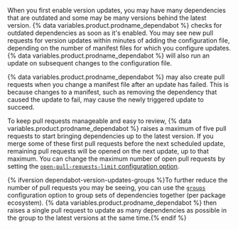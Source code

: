 When you first enable version updates, you may have many dependencies that are outdated and some may be many versions behind the latest version. {% data variables.product.prodname_dependabot %} checks for outdated dependencies as soon as it's enabled. You may see new pull requests for version updates within minutes of adding the configuration file, depending on the number of manifest files for which you configure updates. {% data variables.product.prodname_dependabot %} will also run an update on subsequent changes to the configuration file.

{% data variables.product.prodname_dependabot %} may also create pull requests when you change a manifest file after an update has failed. This is because changes to a manifest, such as removing the dependency that caused the update to fail, may cause the newly triggered update to succeed.

To keep pull requests manageable and easy to review, {% data variables.product.prodname_dependabot %} raises a maximum of five pull requests to start bringing dependencies up to the latest version. If you merge some of these first pull requests before the next scheduled update, remaining pull requests will be opened on the next update, up to that maximum. You can change the maximum number of open pull requests by setting the [`open-pull-requests-limit` configuration option](/code-security/dependabot/dependabot-version-updates/configuration-options-for-the-dependabot.yml-file#open-pull-requests-limit).

{% ifversion dependabot-version-updates-groups %}To further reduce the number of pull requests you may be seeing, you can use the [`groups`](/code-security/dependabot/dependabot-version-updates/configuration-options-for-the-dependabot.yml-file#groups) configuration option to group sets of dependencies together (per package ecosystem). {% data variables.product.prodname_dependabot %} then raises a single pull request to update as many dependencies as possible in the group to the latest versions at the same time.{% endif %}
